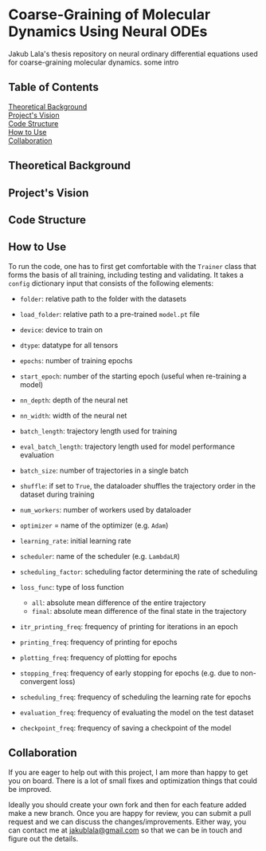 # Coarse-Graining of Molecular Dynamics Using Neural ODEs
Jakub Lala's thesis repository on neural ordinary differential equations used for coarse-graining molecular dynamics.
some intro

## Table of Contents
[Theoretical Background](#theory) <br>
[Project's Vision](#vision) <br>
[Code Structure](#code) <br>
[How to Use](#howto) <br>
[Collaboration](#collab) <br>


## Theoretical Background <a name="theory"></a>

## Project's Vision <a name="vision"></a>

## Code Structure <a name="code"></a>

## How to Use <a name="howto"></a>
To run the code, one has to first get comfortable with the `Trainer` class that forms the basis of all training, including testing and validating. It takes a `config` dictionary input that consists of the following elements:

* `folder`: relative path to the folder with the datasets 
* `load_folder`: relative path to a pre-trained `model.pt` file 
* `device`: device to train on 
* `dtype`: datatype for all tensors

* `epochs`: number of training epochs
* `start_epoch`: number of the starting epoch (useful when re-training a model)
* `nn_depth`: depth of the neural net
* `nn_width`: width of the neural net
* `batch_length`: trajectory length used for training
* `eval_batch_length`: trajectory length used for model performance evaluation
* `batch_size`: number of trajectories in a single batch
* `shuffle`: if set to `True`, the dataloader shuffles the trajectory order in the dataset during training
* `num_workers`: number of workers used by dataloader
* `optimizer` = name of the optimizer (e.g. `Adam`)
* `learning_rate`: initial learning rate

* `scheduler`: name of the scheduler (e.g. `LambdaLR`)
* `scheduling_factor`: scheduling factor determining the rate of scheduling
* `loss_func`: type of loss function
  - `all`: absolute mean difference of the entire trajectory
  - `final`: absolute mean difference of the final state in the trajectory

* `itr_printing_freq`: frequency of printing for iterations in an epoch
* `printing_freq`: frequency of printing for epochs
* `plotting_freq`: frequency of plotting for epochs
* `stopping_freq`: frequency of early stopping for epochs (e.g. due to non-convergent loss)
* `scheduling_freq`: frequency of scheduling the learning rate for epochs
* `evaluation_freq`: frequency of evaluating the model on the test dataset
* `checkpoint_freq`: frequency of saving a checkpoint of the model






## Collaboration <a name="collab"></a>
If you are eager to help out with this project, I am more than happy to get you on board. There is a lot of small fixes and optimization things that could be improved. 

Ideally you should create your own fork and then for each feature added make a new branch. Once you are happy for review, you can submit a pull request and we can discuss the changes/improvements. Either way, you can contact me at <a href="mailto:jakublala@gmail.com">jakublala@gmail.com</a> so that we can be in touch and figure out the details. 

